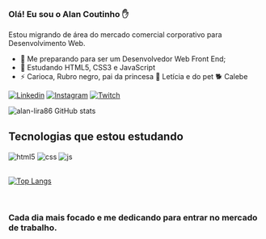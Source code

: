 ### Olá! Eu sou o Alan Coutinho ✋
Estou migrando de área do mercado comercial corporativo para Desenvolvimento Web.

- 🎯 Me preparando para ser um Desenvolvedor Web Front End;
- 🌱 Estudando HTML5, CSS3 e JavaScript
- ⚡ Carioca, Rubro negro, pai da princesa 👸 Letícia e do pet 🐕 Calebe


[![Linkedin](https://img.shields.io/badge/LinkedIn-0077B5?style=for-the-badge&logo=linkedin&logoColor=white)](https://www.linkedin.com/in/dev-web-alan-coutinho-005614263/)
[![Instagram](https://img.shields.io/badge/Instagram-E4405F?style=for-the-badge&logo=instagram&logoColor=white)](https://www.instagram.com/alancoutinho.devweb/)
[![Twitch](https://img.shields.io/badge/Twitch-9146FF?style=for-the-badge&logo=twitch&logoColor=white)](https://twitch.tv/fragabr)

![alan-lira86 GitHub stats](https://github-readme-stats.vercel.app/api?username=alan-lira86&show_icons=true&theme=radical)

## Tecnologias que estou estudando

<div style="display: inline_block">
  <img align="center" alt="html5" src="https://img.shields.io/badge/HTML5-E34F26?style=for-the-badge&logo=html5&logoColor=white" />
  <img align="center" alt="css" src="https://img.shields.io/badge/CSS3-1572B6?style=for-the-badge&logo=css3&logoColor=white" />
  <img align="center" alt="js" src="https://img.shields.io/badge/JavaScript-F7DF1E?style=for-the-badge&logo=javascript&logoColor=black" />
  
  </div><br/>
  
  [![Top Langs](https://github-readme-stats.vercel.app/api/top-langs/?username=alan-lira86)](https://github.com/alan-lira86/github-readme-stats)
 
 
</div><br/>

### Cada dia mais focado e me dedicando para entrar no mercado de trabalho.





